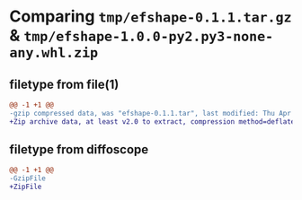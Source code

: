 # Comparing `tmp/efshape-0.1.1.tar.gz` & `tmp/efshape-1.0.0-py2.py3-none-any.whl.zip`

## filetype from file(1)

```diff
@@ -1 +1 @@
-gzip compressed data, was "efshape-0.1.1.tar", last modified: Thu Apr 27 10:56:21 2023, max compression
+Zip archive data, at least v2.0 to extract, compression method=deflate
```

## filetype from diffoscope

```diff
@@ -1 +1 @@
-GzipFile
+ZipFile
```

